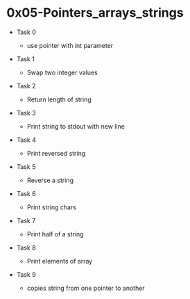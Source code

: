 # 0x05-Pointers_arrays_strings
- Task 0
	- use pointer with int parameter

- Task 1
	- Swap two integer values

- Task 2
	- Return length of string

- Task 3
	- Print string to stdout with new line

- Task 4
	- Print reversed string

- Task 5
	- Reverse a string

- Task 6
	- Print string chars

- Task 7
	- Print half of a string

- Task 8
	- Print elements of array

- Task 9
	- copies string from one pointer to another
